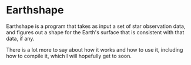 # Earthshape

Earthshape is a program that takes as input a set of star
observation data, and figures out a shape for the Earth's
surface that is consistent with that data, if any.

There is a lot more to say about how it works and how to
use it, including how to compile it, which I will hopefully
get to soon.
